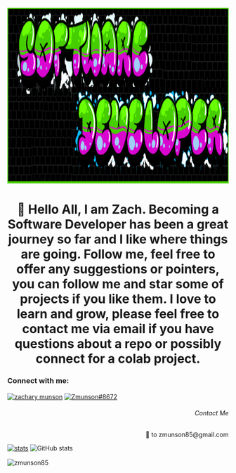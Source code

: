 <p align="background">
  <img src="gitRMimage.png" height ="400"width="1000" title="hover text">
</p>



<h1 align="center"> 👋 Hello All, I am Zach. Becoming a Software Developer has been a great journey so far and I like where things are going. Follow me, feel free to offer any suggestions or pointers, you can follow me and star some of projects if you like them. I love to learn and grow, please feel free to contact me via email if you have questions about a repo or possibly connect for a colab project. </h1>



<h3 align="left">Connect with me:</h3>
<p align="left">
<a href="https://linkedin.com/in/zachary munson" target="blank"><img align="center" src="https://raw.githubusercontent.com/rahuldkjain/github-profile-readme-generator/master/src/images/icons/Social/linked-in-alt.svg" alt="zachary munson" height="30" width="40" /></a>
<a href="https://discord.gg/Zmunson#8672" target="blank"><img align="center" src="https://raw.githubusercontent.com/rahuldkjain/github-profile-readme-generator/master/src/images/icons/Social/discord.svg" alt="Zmunson#8672" height="30" width="40" /></a>
</p>
<h6 align="right">Contact Me</h6>
<p align="right">📧 to zmunson85@gmail.com</p>


[![stats](https://github-readme-stats.vercel.app/api/wakatime?username=zmunson85)](https://github.com/zmunson85/github-readme-stats)
![GitHub stats](https://github-readme-stats.vercel.app/api?username=zmunson85&theme=tokyonight&show_icons=true_align="center")
<p><img align="center" src="https://github-readme-streak-stats.herokuapp.com/?user=zmunson85&" alt="zmunson85" /></p>
